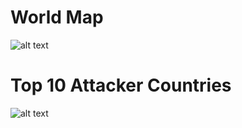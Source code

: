 # World Map

![alt text](http://4.bp.blogspot.com/-r_JRmn9U4qc/WtPdTZO1BMI/AAAAAAAABp0/wbC7qwFTZD4mTGt7wAt7leZBJtS9IbekgCK4BGAYYCw/s1600/MapWorld.jpeg)

# Top 10 Attacker Countries 

![alt text](http://1.bp.blogspot.com/-LYNPo434eOo/WtSVXsm80aI/AAAAAAAABqs/mmsIL7QtOvAyESYWdFbL9TNO0KivNDjTACK4BGAYYCw/s1600/Top10CountriesAttack.jpeg)
